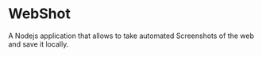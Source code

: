 # WebShot

A Nodejs application that allows to take automated Screenshots of the web and save it locally.
